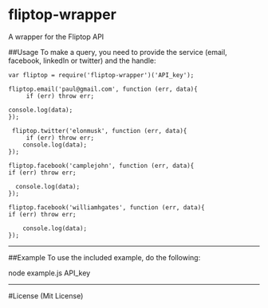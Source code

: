 fliptop-wrapper
===============

A wrapper for the Fliptop API


##Usage
To make a query, you need to provide the service (email, facebook, linkedIn or twitter) and the handle:

    var fliptop = require('fliptop-wrapper')('API_key');

    fliptop.email('paul@gmail.com', function (err, data){
         if (err) throw err;

    console.log(data);
    });
     
     fliptop.twitter('elonmusk', function (err, data){
         if (err) throw err;
        console.log(data);
    });

    fliptop.facebook('camplejohn', function (err, data){
    if (err) throw err;

      console.log(data);
    });

    fliptop.facebook('williamhgates', function (err, data){
    if (err) throw err;

        console.log(data);
    });

  * * *

##Example
To use the included example, do the following:

node example.js API_key

****

#License
(Mit License)
